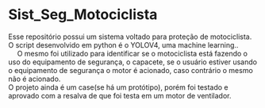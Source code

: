 # Sist_Seg_Motociclista

  <p1>  Esse repositório possui um sistema voltado para proteção de motociclista. O script desenvolvido em python é o YOLOV4, uma machine learning..</p1><br/>
  &emsp; <p1>   O mesmo foi utilizado para identificar se o motociclista está fazendo o uso do equipamento de segurança, o capacete,
	se o usuário estiver usando o equipamento de segurança o motor é acionado, caso contrário o mesmo não é acionado.</p1><br/>
  <p1>  O projeto ainda é um case(se há um protótipo), porém foi testado e aprovado com a resalva de que foi testa em um motor de ventilador.<p1>
